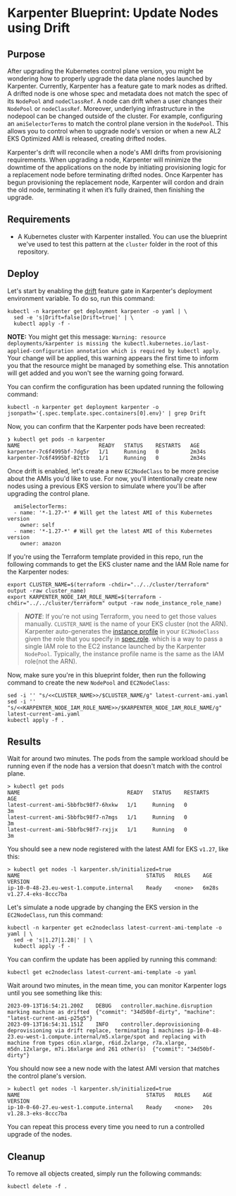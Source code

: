 # Karpenter Blueprint: Update Nodes using Drift

## Purpose
After upgrading the Kubernetes control plane version, you might be wondering how to properly upgrade the data plane nodes launched by Karpenter. Currently, Karpenter has a feature gate to mark nodes as drifted. A drifted node is one whose spec and metadata does not match the spec of its `NodePool` and `nodeClassRef`. A node can drift when a user changes their `NodePool` or `nodeClassRef`. Moreover, underlying infrastructure in the nodepool can be changed outside of the cluster. For example, configuring an `amiSelectorTerms` to match the control plane version in the `NodePool`. This allows you to control when to upgrade node's version or when a new AL2 EKS Optimized AMI is released, creating drifted nodes.

Karpenter's drift will reconcile when a node's AMI drifts from provisioning requirements. When upgrading a node, Karpenter will minimize the downtime of the applications on the node by initiating provisioning logic for a replacement node before terminating drifted nodes. Once Karpenter has begun provisioning the replacement node, Karpenter will cordon and drain the old node, terminating it when it’s fully drained, then finishing the upgrade.

## Requirements

* A Kubernetes cluster with Karpenter installed. You can use the blueprint we've used to test this pattern at the `cluster` folder in the root of this repository.

## Deploy
Let's start by enabling the [drift](https://karpenter.sh/docs/concepts/disruption/#drift) feature gate in Karpenter's deployment environment variable. To do so, run this command:

```
kubectl -n karpenter get deployment karpenter -o yaml | \
  sed -e 's|Drift=false|Drift=true|' | \
  kubectl apply -f -
```

**NOTE:** You might get this message: `Warning: resource deployments/karpenter is missing the kubectl.kubernetes.io/last-applied-configuration annotation which is required by kubectl apply`. Your change will be applied, this warning appears the first time to inform you that the resource might be managed by something else. This annotation will get added and you won't see the warning going forward.

You can confirm the configuration has been updated running the following command:

```
kubectl -n karpenter get deployment karpenter -o jsonpath='{.spec.template.spec.containers[0].env}' | grep Drift
```

Now, you can confirm that the Karpenter pods have been recreated:

```
❯ kubectl get pods -n karpenter
NAME                         READY   STATUS    RESTARTS   AGE
karpenter-7c6f4995bf-7dg5r   1/1     Running   0          2m34s
karpenter-7c6f4995bf-82ttb   1/1     Running   0          2m34s
```

Once drift is enabled, let's create a new `EC2NodeClass` to be more precise about the AMIs you'd like to use. For now, you'll intentionally create new nodes using a previous EKS version to simulate where you'll be after upgrading the control plane. 

```
  amiSelectorTerms:
  - name: '*-1.27-*' # Will get the latest AMI of this Kubernetes version
    owner: self
  - name: '*-1.27-*' # Will get the latest AMI of this Kubernetes version
    owner: amazon
```

If you're using the Terraform template provided in this repo, run the following commands to get the EKS cluster name and the IAM Role name for the Karpenter nodes:

```
export CLUSTER_NAME=$(terraform -chdir="../../cluster/terraform" output -raw cluster_name)
export KARPENTER_NODE_IAM_ROLE_NAME=$(terraform -chdir="../../cluster/terraform" output -raw node_instance_role_name)
```

> ***NOTE***: If you're not using Terraform, you need to get those values manually. `CLUSTER_NAME` is the name of your EKS cluster (not the ARN). Karpenter auto-generates the [instance profile](https://docs.aws.amazon.com/IAM/latest/UserGuide/id_roles_use_switch-role-ec2_instance-profiles) in your `EC2NodeClass` given the role that you specify in [spec.role](https://karpenter.sh/preview/concepts/nodeclasses/). which is a way to pass a single IAM role to the EC2 instance launched by the Karpenter `NodePool`. Typically, the instance profile name is the same as the IAM role(not the ARN).


Now, make sure you're in this blueprint folder, then run the following command to create the new `NodePool` and `EC2NodeClass`:

```
sed -i '' "s/<<CLUSTER_NAME>>/$CLUSTER_NAME/g" latest-current-ami.yaml
sed -i '' "s/<<KARPENTER_NODE_IAM_ROLE_NAME>>/$KARPENTER_NODE_IAM_ROLE_NAME/g" latest-current-ami.yaml
kubectl apply -f .
```

## Results

Wait for around two minutes. The pods from the sample workload should be running even if the node has a version that doesn't match with the control plane.

```
> kubectl get pods
NAME                                  READY   STATUS    RESTARTS     AGE
latest-current-ami-5bbfbc98f7-6hxkw   1/1     Running   0            3m
latest-current-ami-5bbfbc98f7-n7mgs   1/1     Running   0            3m
latest-current-ami-5bbfbc98f7-rxjjx   1/1     Running   0            3m
```

You should see a new node registered with the latest AMI for EKS `v1.27`, like this:

```
> kubectl get nodes -l karpenter.sh/initialized=true
NAME                                        STATUS   ROLES    AGE     VERSION
ip-10-0-48-23.eu-west-1.compute.internal    Ready    <none>   6m28s   v1.27.4-eks-8ccc7ba
```

Let's simulate a node upgrade by changing the EKS version in the `EC2NodeClass`, run this command:

```
kubectl -n karpenter get ec2nodeclass latest-current-ami-template -o yaml | \
  sed -e 's|1.27|1.28|' | \
  kubectl apply -f -
```

You can confirm the update has been applied by running this command:

```
kubectl get ec2nodeclass latest-current-ami-template -o yaml
```

Wait around two minutes, in the mean time, you can monitor Karpenter logs until you see something like this:

```
2023-09-13T16:54:21.200Z	DEBUG	controller.machine.disruption	marking machine as drifted	{"commit": "34d50bf-dirty", "machine": "latest-current-ami-p25g5"}
2023-09-13T16:54:31.151Z	INFO	controller.deprovisioning	deprovisioning via drift replace, terminating 1 machines ip-10-0-48-23.eu-west-1.compute.internal/m5.xlarge/spot and replacing with machine from types c6in.xlarge, r6id.2xlarge, r7a.xlarge, m5dn.12xlarge, m7i.16xlarge and 261 other(s)	{"commit": "34d50bf-dirty"}
```

You should now see a new node with the latest AMI version that matches the control plane's version.

```
> kubectl get nodes -l karpenter.sh/initialized=true
NAME                                        STATUS   ROLES    AGE   VERSION
ip-10-0-60-27.eu-west-1.compute.internal    Ready    <none>   20s   v1.28.3-eks-8ccc7ba
```

You can repeat this process every time you need to run a controlled upgrade of the nodes.

## Cleanup
To remove all objects created, simply run the following commands:

```
kubectl delete -f .
```